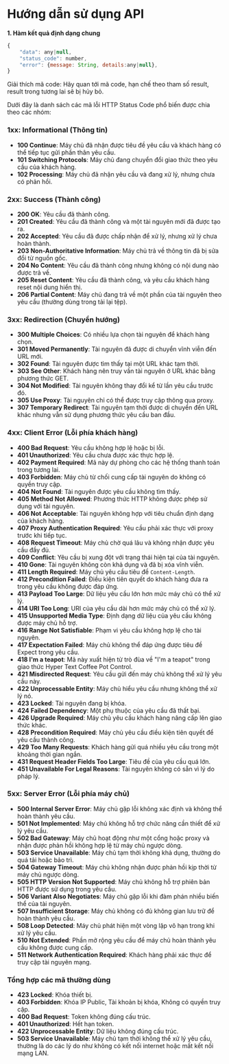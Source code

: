 # Hướng dẫn sử dụng API

**1. Hàm kết quả định dạng chung**
```javascript
{
    "data": any|null,
    "status_code": number,
    "error": {message: String, details:any|null},
}
```
Giải thích mã code: Hãy quan tới mã code, hạn chế theo tham số result, result trong tương lai sẽ bị hủy bỏ. 

Dưới đây là danh sách các mã lỗi HTTP Status Code phổ biến được chia theo các nhóm:

### 1xx: Informational (Thông tin)
- **100 Continue**: Máy chủ đã nhận được tiêu đề yêu cầu và khách hàng có thể tiếp tục gửi phần thân yêu cầu.
- **101 Switching Protocols**: Máy chủ đang chuyển đổi giao thức theo yêu cầu của khách hàng.
- **102 Processing**: Máy chủ đã nhận yêu cầu và đang xử lý, nhưng chưa có phản hồi.

### 2xx: Success (Thành công)
- **200 OK**: Yêu cầu đã thành công.
- **201 Created**: Yêu cầu đã thành công và một tài nguyên mới đã được tạo ra.
- **202 Accepted**: Yêu cầu đã được chấp nhận để xử lý, nhưng xử lý chưa hoàn thành.
- **203 Non-Authoritative Information**: Máy chủ trả về thông tin đã bị sửa đổi từ nguồn gốc.
- **204 No Content**: Yêu cầu đã thành công nhưng không có nội dung nào được trả về.
- **205 Reset Content**: Yêu cầu đã thành công, và yêu cầu khách hàng reset nội dung hiển thị.
- **206 Partial Content**: Máy chủ đang trả về một phần của tài nguyên theo yêu cầu (thường dùng trong tải lại tệp).

### 3xx: Redirection (Chuyển hướng)
- **300 Multiple Choices**: Có nhiều lựa chọn tài nguyên để khách hàng chọn.
- **301 Moved Permanently**: Tài nguyên đã được di chuyển vĩnh viễn đến URL mới.
- **302 Found**: Tài nguyên được tìm thấy tại một URL khác tạm thời.
- **303 See Other**: Khách hàng nên truy vấn tài nguyên ở URL khác bằng phương thức GET.
- **304 Not Modified**: Tài nguyên không thay đổi kể từ lần yêu cầu trước đó.
- **305 Use Proxy**: Tài nguyên chỉ có thể được truy cập thông qua proxy.
- **307 Temporary Redirect**: Tài nguyên tạm thời được di chuyển đến URL khác nhưng vẫn sử dụng phương thức yêu cầu ban đầu.

### 4xx: Client Error (Lỗi phía khách hàng)
- **400 Bad Request**: Yêu cầu không hợp lệ hoặc bị lỗi.
- **401 Unauthorized**: Yêu cầu chưa được xác thực hợp lệ.
- **402 Payment Required**: Mã này dự phòng cho các hệ thống thanh toán trong tương lai.
- **403 Forbidden**: Máy chủ từ chối cung cấp tài nguyên do không có quyền truy cập.
- **404 Not Found**: Tài nguyên được yêu cầu không tìm thấy.
- **405 Method Not Allowed**: Phương thức HTTP không được phép sử dụng với tài nguyên.
- **406 Not Acceptable**: Tài nguyên không hợp với tiêu chuẩn định dạng của khách hàng.
- **407 Proxy Authentication Required**: Yêu cầu phải xác thực với proxy trước khi tiếp tục.
- **408 Request Timeout**: Máy chủ chờ quá lâu và không nhận được yêu cầu đầy đủ.
- **409 Conflict**: Yêu cầu bị xung đột với trạng thái hiện tại của tài nguyên.
- **410 Gone**: Tài nguyên không còn khả dụng và đã bị xóa vĩnh viễn.
- **411 Length Required**: Máy chủ yêu cầu tiêu đề `Content-Length`.
- **412 Precondition Failed**: Điều kiện tiên quyết do khách hàng đưa ra trong yêu cầu không được đáp ứng.
- **413 Payload Too Large**: Dữ liệu yêu cầu lớn hơn mức máy chủ có thể xử lý.
- **414 URI Too Long**: URI của yêu cầu dài hơn mức máy chủ có thể xử lý.
- **415 Unsupported Media Type**: Định dạng dữ liệu của yêu cầu không được máy chủ hỗ trợ.
- **416 Range Not Satisfiable**: Phạm vi yêu cầu không hợp lệ cho tài nguyên.
- **417 Expectation Failed**: Máy chủ không thể đáp ứng được tiêu đề Expect trong yêu cầu.
- **418 I'm a teapot**: Mã này xuất hiện từ trò đùa về "I'm a teapot" trong giao thức Hyper Text Coffee Pot Control.
- **421 Misdirected Request**: Yêu cầu gửi đến máy chủ không thể xử lý yêu cầu này.
- **422 Unprocessable Entity**: Máy chủ hiểu yêu cầu nhưng không thể xử lý nó.
- **423 Locked**: Tài nguyên đang bị khóa.
- **424 Failed Dependency**: Một phụ thuộc của yêu cầu đã thất bại.
- **426 Upgrade Required**: Máy chủ yêu cầu khách hàng nâng cấp lên giao thức khác.
- **428 Precondition Required**: Máy chủ yêu cầu điều kiện tiên quyết để yêu cầu thành công.
- **429 Too Many Requests**: Khách hàng gửi quá nhiều yêu cầu trong một khoảng thời gian ngắn.
- **431 Request Header Fields Too Large**: Tiêu đề của yêu cầu quá lớn.
- **451 Unavailable For Legal Reasons**: Tài nguyên không có sẵn vì lý do pháp lý.

### 5xx: Server Error (Lỗi phía máy chủ)
- **500 Internal Server Error**: Máy chủ gặp lỗi không xác định và không thể hoàn thành yêu cầu.
- **501 Not Implemented**: Máy chủ không hỗ trợ chức năng cần thiết để xử lý yêu cầu.
- **502 Bad Gateway**: Máy chủ hoạt động như một cổng hoặc proxy và nhận được phản hồi không hợp lệ từ máy chủ ngược dòng.
- **503 Service Unavailable**: Máy chủ tạm thời không khả dụng, thường do quá tải hoặc bảo trì.
- **504 Gateway Timeout**: Máy chủ không nhận được phản hồi kịp thời từ máy chủ ngược dòng.
- **505 HTTP Version Not Supported**: Máy chủ không hỗ trợ phiên bản HTTP được sử dụng trong yêu cầu.
- **506 Variant Also Negotiates**: Máy chủ gặp lỗi khi đàm phán nhiều biến thể của tài nguyên.
- **507 Insufficient Storage**: Máy chủ không có đủ không gian lưu trữ để hoàn thành yêu cầu.
- **508 Loop Detected**: Máy chủ phát hiện một vòng lặp vô hạn trong khi xử lý yêu cầu.
- **510 Not Extended**: Phần mở rộng yêu cầu để máy chủ hoàn thành yêu cầu không được cung cấp.
- **511 Network Authentication Required**: Khách hàng phải xác thực để truy cập tài nguyên mạng.
### Tổng hợp các mã thường dùng
- **423 Locked**: Khóa thiết bị.
- **403 Forbidden**: Khóa IP Public, Tài khoản bị khóa, Không có quyền truy cập.
- **400 Bad Request**: Token không đúng cấu trúc.
- **401 Unauthorized**: Hết hạn token.
- **422 Unprocessable Entity**: Dữ liệu không đúng cấu trúc.
- **503 Service Unavailable**: Máy chủ tạm thời không thể xử lý yêu cầu, thường là do các lý do như không có kết nối internet hoặc mất kết nối mạng LAN.
